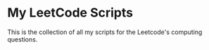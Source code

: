 # My LeetCode Scripts 
This is the collection of all my scripts for the Leetcode's computing questions.
